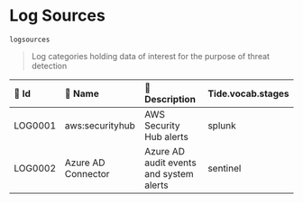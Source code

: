 

# Log Sources

`logsources`



> Log categories holding data of interest for the purpose of threat detection

| 🔑 Id    | 🎫 Name             | 🔬 Description                           |  Tide.vocab.stages   |
|:--------|:-------------------|:----------------------------------------|:---------------------|
| LOG0001 | aws:securityhub    | AWS Security Hub alerts                 | splunk               |
| LOG0002 | Azure AD Connector | Azure AD audit events and system alerts | sentinel             |

